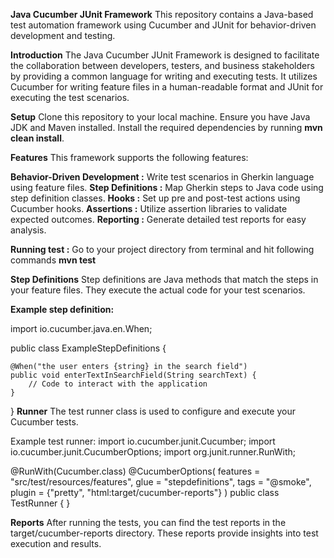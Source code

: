 **Java Cucumber JUnit Framework**
This repository contains a Java-based test automation framework using Cucumber and JUnit for behavior-driven development and testing.


**Introduction**
The Java Cucumber JUnit Framework is designed to facilitate the collaboration between developers, testers, and business stakeholders by providing a common language for writing and executing tests. It utilizes Cucumber for writing feature files in a human-readable format and JUnit for executing the test scenarios.

**Setup**
Clone this repository to your local machine.
Ensure you have Java JDK and Maven installed.
Install the required dependencies by running **mvn clean install**.

**Features**
This framework supports the following features:

**Behavior-Driven Development :** Write test scenarios in Gherkin language using feature files.
**Step Definitions :** Map Gherkin steps to Java code using step definition classes.
**Hooks :** Set up pre and post-test actions using Cucumber hooks.
**Assertions :** Utilize assertion libraries to validate expected outcomes.
**Reporting :** Generate detailed test reports for easy analysis.

**Running test :**
Go to your project directory from terminal and hit following commands **mvn test** 


**Step Definitions**
Step definitions are Java methods that match the steps in your feature files. They execute the actual code for your test scenarios.

**Example step definition:**

import io.cucumber.java.en.When;

public class ExampleStepDefinitions {

    @When("the user enters {string} in the search field")
    public void enterTextInSearchField(String searchText) {
        // Code to interact with the application
    }
}
**Runner**
The test runner class is used to configure and execute your Cucumber tests.

Example test runner:
import io.cucumber.junit.Cucumber;
import io.cucumber.junit.CucumberOptions;
import org.junit.runner.RunWith;

@RunWith(Cucumber.class)
@CucumberOptions(
    features = "src/test/resources/features",
    glue = "stepdefinitions",
    tags = "@smoke",
    plugin = {"pretty", "html:target/cucumber-reports"}
)
public class TestRunner {
}


**Reports**
After running the tests, you can find the test reports in the target/cucumber-reports directory. These reports provide insights into test execution and results.
